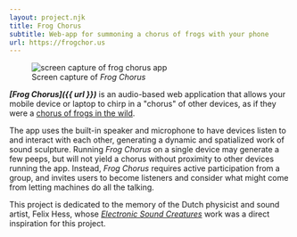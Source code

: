 ```yaml
---
layout: project.njk
title: Frog Chorus
subtitle: Web-app for summoning a chorus of frogs with your phone
url: https://frogchor.us
---
```

<!-- ## {{ subtitle }} -->

<figure class="figure-medium">
  <img src="https://reubenson-portfolio.s3.us-east-1.amazonaws.com/assets/projects/Frog-Chorus-video-capture.gif" alt="screen capture of frog chorus app">
  <!-- <img src="https://reubenson-portfolio.s3.us-east-1.amazonaws.com/assets/projects/frog-chorus-devices.jpg" alt="photo of mobile devices engaged in frog chorus"> -->
  <figcaption>Screen capture of <em>Frog Chorus</em></figcaption>
</figure>

_**[Frog Chorus]({{ url }})**_ is an audio-based web application that allows your mobile device or laptop to chirp in a "chorus" of other devices, as if they were a [chorus of frogs in the wild](https://www.youtube.com/watch?v=aPAchkz76c8). 

The app uses the built-in speaker and microphone to have devices listen to and interact with each other, generating a dynamic and spatialized work of sound sculpture. Running _Frog Chorus_ on a single device may generate a few peeps, but will not yield a chorus without proximity to other devices running the app. Instead, _Frog Chorus_ requires active participation from a group, and invites users to become listeners and consider what might come from letting machines do all the talking.

This project is dedicated to the memory of the Dutch physicist and sound artist, Felix Hess, whose _[Electronic Sound Creatures](https://isea-archives.siggraph.org/art-events/electronic-sound-creatures-by-felix-hess/)_ work was a direct inspiration for this project. 


